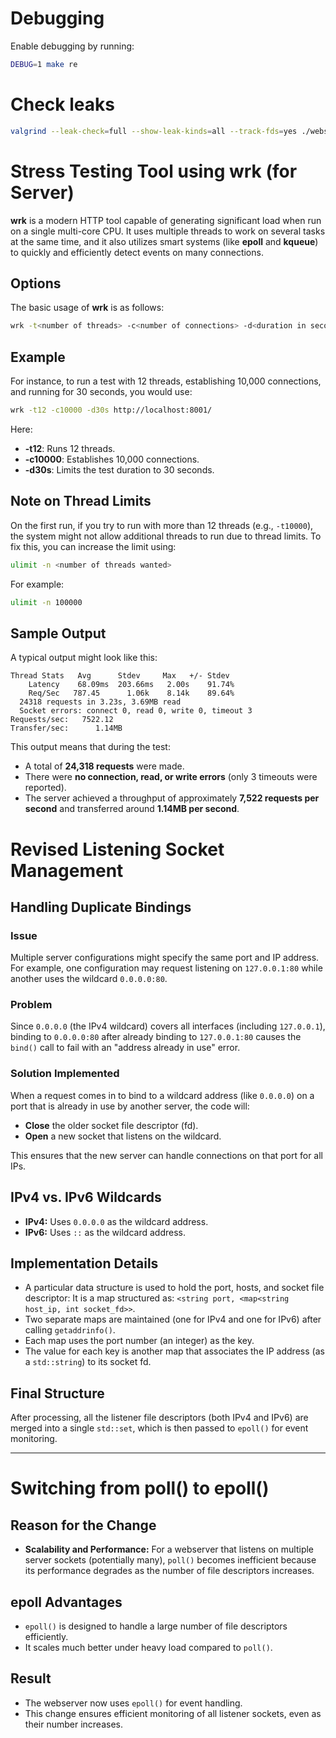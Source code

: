 
# Debugging
Enable debugging by running:
```bash
DEBUG=1 make re
```

# Check leaks
```bash
valgrind --leak-check=full --show-leak-kinds=all --track-fds=yes ./webserv
```

# Stress Testing Tool using wrk (for Server)

**wrk** is a modern HTTP tool capable of generating significant load when run on a single multi-core CPU. It uses multiple threads to work on several tasks at the same time, and it also utilizes smart systems (like **epoll** and **kqueue**) to quickly and efficiently detect events on many connections.

## Options

The basic usage of **wrk** is as follows:

```bash
wrk -t<number of threads> -c<number of connections> -d<duration in seconds>s ip_address:port
```

## Example

For instance, to run a test with 12 threads, establishing 10,000 connections, and running for 30 seconds, you would use:

```bash
wrk -t12 -c10000 -d30s http://localhost:8001/
```

Here:
- **-t12**: Runs 12 threads.
- **-c10000**: Establishes 10,000 connections.
- **-d30s**: Limits the test duration to 30 seconds.

## Note on Thread Limits

On the first run, if you try to run with more than 12 threads (e.g., `-t10000`), the system might not allow additional threads to run due to thread limits. To fix this, you can increase the limit using:

```bash
ulimit -n <number of threads wanted>
```

For example:

```bash
ulimit -n 100000
```

## Sample Output

A typical output might look like this:

```
Thread Stats   Avg      Stdev     Max   +/- Stdev
    Latency    68.09ms  203.66ms   2.00s    91.74%
    Req/Sec   787.45      1.06k    8.14k    89.64%
  24318 requests in 3.23s, 3.69MB read
  Socket errors: connect 0, read 0, write 0, timeout 3
Requests/sec:   7522.12
Transfer/sec:      1.14MB
```

This output means that during the test:
- A total of **24,318 requests** were made.
- There were **no connection, read, or write errors** (only 3 timeouts were reported).
- The server achieved a throughput of approximately **7,522 requests per second** and transferred around **1.14MB per second**.



# Revised Listening Socket Management

## Handling Duplicate Bindings

### Issue
Multiple server configurations might specify the same port and IP address. For example, one configuration may request listening on `127.0.0.1:80` while another uses the wildcard `0.0.0.0:80`.

### Problem
Since `0.0.0.0` (the IPv4 wildcard) covers all interfaces (including `127.0.0.1`), binding to `0.0.0.0:80` after already binding to `127.0.0.1:80` causes the `bind()` call to fail with an "address already in use" error.

### Solution Implemented
When a request comes in to bind to a wildcard address (like `0.0.0.0`) on a port that is already in use by another server, the code will:
- **Close** the older socket file descriptor (fd).
- **Open** a new socket that listens on the wildcard.

This ensures that the new server can handle connections on that port for all IPs.

## IPv4 vs. IPv6 Wildcards

- **IPv4:** Uses `0.0.0.0` as the wildcard address.
- **IPv6:** Uses `::` as the wildcard address.

## Implementation Details
- A particular data structure is used to hold the port, hosts, and socket file descriptor:
	It is a map structured as: `<string port, <map<string host_ip, int socket_fd>>`.
- Two separate maps are maintained (one for IPv4 and one for IPv6) after calling `getaddrinfo()`.
- Each map uses the port number (an integer) as the key.
- The value for each key is another map that associates the IP address (as a `std::string`) to its socket fd.

## Final Structure
After processing, all the listener file descriptors (both IPv4 and IPv6) are merged into a single `std::set`, which is then passed to `epoll()` for event monitoring.

---

# Switching from poll() to epoll()

## Reason for the Change
- **Scalability and Performance:**
  For a webserver that listens on multiple server sockets (potentially many), `poll()` becomes inefficient because its performance degrades as the number of file descriptors increases.

## epoll Advantages
- `epoll()` is designed to handle a large number of file descriptors efficiently.
- It scales much better under heavy load compared to `poll()`.

## Result
- The webserver now uses `epoll()` for event handling.
- This change ensures efficient monitoring of all listener sockets, even as their number increases.
